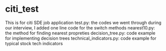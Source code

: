 # citi_test

This is for citi SDE job application
test.py: the codes we went through during our interview, I added one line code for the switch methods
nearest10.py: the method for finding nearest propreties
decision_tree.py: code example for implementing decision trees
technical_indicators.py: code example for typical stock tech indicators
